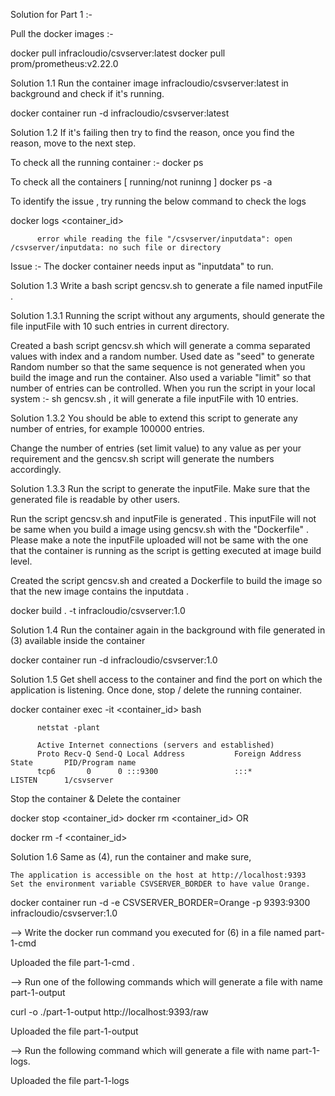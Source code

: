 Solution for Part 1 :- 

Pull the docker images :-

docker pull infracloudio/csvserver:latest
docker pull prom/prometheus:v2.22.0

Solution 1.1  Run the container image infracloudio/csvserver:latest in background and check if it's running.

docker container run -d infracloudio/csvserver:latest 

Solution 1.2 If it's failing then try to find the reason, once you find the reason, move to the next step.

To check all the running container :-
docker ps

To check all the containers [ running/not runinng ]
docker ps -a

To identify the issue , try running the below command to check the logs 

docker logs <container_id>
          
          error while reading the file "/csvserver/inputdata": open /csvserver/inputdata: no such file or directory

Issue :- The docker container needs input as "inputdata" to run.

Solution 1.3 Write a bash script gencsv.sh to generate a file named inputFile .

Solution 1.3.1 Running the script without any arguments, should generate the file inputFile with 10 such entries in current directory.

Created a bash script gencsv.sh which will generate a comma separated values with index and a random number. Used date as "seed" to generate Random number so that the same sequence is not generated when you build the image and run the container. Also used a variable "limit" so that number of entries can be controlled.
When you run the script in your local system :- sh gencsv.sh , it will generate a file inputFile with 10 entries.

Solution 1.3.2 You should be able to extend this script to generate any number of entries, for example 100000 entries.

Change the number of entries (set limit value) to any value as per your requirement and the gencsv.sh script will generate the numbers accordingly.

Solution 1.3.3 Run the script to generate the inputFile. Make sure that the generated file is readable by other users.

Run the script gencsv.sh and inputFile is generated . This inputFile will not be same when you build a image using gencsv.sh with the "Dockerfile" .
Please make a note the inputFile uploaded will not be same with the one that the container is running as the script is getting executed at image build level.

Created the script gencsv.sh and created a Dockerfile to build the image so that the new image contains the inputdata . 

docker build . -t infracloudio/csvserver:1.0

Solution 1.4 Run the container again in the background with file generated in (3) available inside the container

docker container run -d infracloudio/csvserver:1.0

Solution 1.5 Get shell access to the container and find the port on which the application is listening. Once done, stop / delete the running container.

docker container exec -it <container_id> bash 

          netstat -plant

          Active Internet connections (servers and established)
          Proto Recv-Q Send-Q Local Address           Foreign Address         State       PID/Program name    
          tcp6       0      0 :::9300                 :::*                    LISTEN      1/csvserver    

Stop the container & Delete the container

docker stop <container_id>
docker rm <container_id>
OR

docker rm -f <container_id>

Solution 1.6 Same as (4), run the container and make sure,

    The application is accessible on the host at http://localhost:9393
    Set the environment variable CSVSERVER_BORDER to have value Orange.


docker container run -d -e CSVSERVER_BORDER=Orange -p 9393:9300 infracloudio/csvserver:1.0


--> Write the docker run command you executed for (6) in a file named part-1-cmd

Uploaded the file part-1-cmd .

--> Run one of the following commands which will generate a file with name part-1-output

curl -o ./part-1-output http://localhost:9393/raw

Uploaded the file part-1-output

--> Run the following command which will generate a file with name part-1-logs.

Uploaded the file part-1-logs


